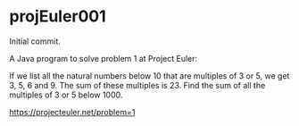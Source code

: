 # projEuler001
Initial commit.

A Java program to solve problem 1 at Project Euler:

If we list all the natural numbers below 10 that are multiples of 3 or 5, we get 3, 5, 6 and 9. The sum of these multiples is 23.
Find the sum of all the multiples of 3 or 5 below 1000.

https://projecteuler.net/problem=1
